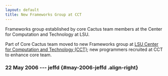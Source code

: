 ```yaml
---
layout: default
title: New Frameworks Group at CCT
---
```

Frameworks group established by core Cactus team members at the Center
for Computation and Technology at LSU.

Part of Core Cactus team moved to new Frameworks group at [LSU Center
for Computation and Technology (CCT)](http://www.cct.lsu.edu); new
programmers recruited at CCT to enhance core team.

### 22 May 2006 --- jeffd {#may-2006-jeffd .align-right}
